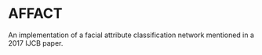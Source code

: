# AFFACT
An implementation of a facial attribute classification network mentioned in a 2017 IJCB paper.
